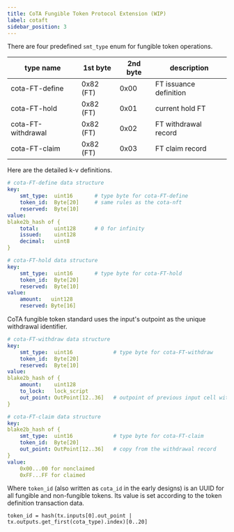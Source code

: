 ```yaml
---
title: CoTA Fungible Token Protocol Extension (WIP)
label: cotaft
sidebar_position: 3
---
```


There are four predefined `smt_type` enum for fungible token operations. 

| type name | 1st byte | 2nd byte | description |
|--|--|--|--|
| cota-FT-define | 0x82 (FT) | 0x00 | FT issuance definition |
| cota-FT-hold | 0x82 (FT) | 0x01 | current hold FT |
| cota-FT-withdrawal | 0x82 (FT) | 0x02 | FT withdrawal record |
| cota-FT-claim | 0x82 (FT) | 0x03 | FT claim record |

Here are the detailed k-v definitions.

```yaml
# cota-FT-define data structure
key:	    
	smt_type:  uint16       # type byte for cota-FT-define
    token_id:  Byte[20]     # same rules as the cota-nft 
    reserved:  Byte[10] 
value:
blake2b_hash of {
	total:     uint128      # 0 for infinity
	issued:    uint128
    decimal:   uint8
}

# cota-FT-hold data structure
key:
	smt_type:  uint16       # type byte for cota-FT-hold
    token_id:  Byte[20]    
	reserved:  Byte[10] 
value:
	amount:   uint128
	reserved: Byte[16]
```

CoTA fungible token standard uses the input's outpoint as the unique withdrawal identifier.

```yaml
# cota-FT-withdraw data structure
key:
	smt_type:  uint16             # type byte for cota-FT-withdraw
    token_id:  Byte[20]
    reserved:  Byte[10] 
value:
blake2b_hash of {
    amount:    uint128
    to_lock:   lock_script
    out_point: OutPoint[12..36]   # outpoint of previous input cell with SMT
}

# cota-FT-claim data structure
key: 
blake2b_hash of {
    smt_type:  uint16             # type byte for cota-FT-claim
    token_id:  Byte[20]
    out_point: OutPoint[12..36]   # copy from the withdrawal record
}
value:
    0x00...00 for nonclaimed
    0xFF...FF for claimed
```

Where `token_id` (also written as `cota_id` in the early designs) is an UUID for all fungible and non-fungible tokens. Its value is set according to the token definition transaction data. 

```
token_id = hash(tx.inputs[0].out_point | tx.outputs.get_first(cota_type).index)[0..20]
```